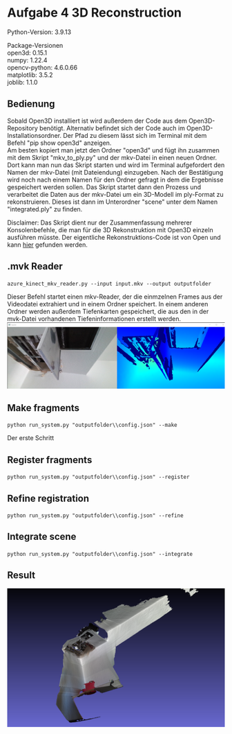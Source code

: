 # Aufgabe 4 3D Reconstruction  

Python-Version: 3.9.13  
  
Package-Versionen  
open3d: 0.15.1   
numpy: 1.22.4  
opencv-python: 4.6.0.66  
matplotlib: 3.5.2  
joblib: 1.1.0

## Bedienung
Sobald Open3D installiert ist wird außerdem der Code aus dem Open3D-Repository benötigt. Alternativ befindet sich der Code auch im Open3D-Installationsordner.
Der Pfad zu diesem lässt sich im Terminal mit dem Befehl "pip show open3d" anzeigen.  
Am besten kopiert man jetzt den Ordner "open3d" und fügt ihn zusammen mit dem Skript "mkv_to_ply.py" und der mkv-Datei in einen neuen Ordner.
Dort kann man nun das Skript starten und wird im Terminal aufgefordert den Namen der mkv-Datei (mit Dateiendung) einzugeben. Nach der Bestätigung wird noch nach einem Namen für den Ordner gefragt in dem die Ergebnisse gespeichert werden sollen. Das Skript startet dann den Prozess und verarbeitet die Daten aus der mkv-Datei um ein 3D-Modell im ply-Format zu rekonstruieren. Dieses ist dann im Unterordner "scene" unter dem Namen "integrated.ply" zu finden.
  
Disclaimer: Das Skript dient nur der Zusammenfassung mehrerer Konsolenbefehle, die man für die 3D Rekonstruktion mit Open3D einzeln ausführen müsste.
Der eigentliche Rekonstruktions-Code ist von Open und kann [hier](https://github.com/isl-org/Open3D) gefunden werden.

## .mvk Reader
`azure_kinect_mkv_reader.py --input input.mkv --output outputfolder`
  
Dieser Befehl startet einen mkv-Reader, der die einmzelnen Frames aus der Videodatei extrahiert und in einem Ordner speichert. In einem anderen Ordner werden außerdem Tiefenkarten gespeichert, die aus den in der mvk-Datei vorhandenen Tiefeninformationen erstellt werden.
![mkv_reader](https://github.com/keckluis/BildCompAufgaben/blob/main/Aufgabe4/mkv_reader.png)

## Make fragments
`python run_system.py "outputfolder\\config.json" --make`
  
Der erste Schritt 
## Register fragments
`python run_system.py "outputfolder\\config.json" --register`
  
## Refine registration
`python run_system.py "outputfolder\\config.json" --refine`
  
## Integrate scene
`python run_system.py "outputfolder\\config.json" --integrate`
  
## Result
![result](https://github.com/keckluis/BildCompAufgaben/blob/main/Aufgabe4/result.png)
